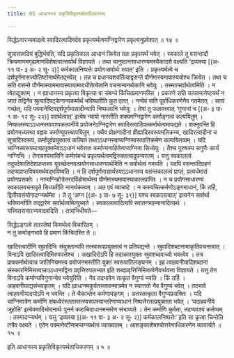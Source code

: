 ```yaml
---
title: 05 आधानस्य प्रकृतिविकृत्यर्थताधिकरणम्

---
```


सिद्धेऽनारभ्यवादत्वे स्वादिरत्वादिवदेव प्रकृत्यर्थत्वमग्निद्वारेण प्रकृत्यनुप्रवेशात् ॥ १४ ॥

सूत्रात्तावदियं बुद्धिर्भवति, यदि प्रकृतिकाल आधानं क्रियेत ततः प्रकृत्यर्थं भवेत् । स्वकाले तु वसन्तादौ क्रियमाणमगृह्यमाणविशेषत्वात्सर्वार्थं विज्ञायते । तथा चानुष्ठानसाधारण्यमस्यैकादशे वक्ष्यति ‘द्रव्यस्या \[(अ॰ ११ पा॰ ३ अ॰ २ सू॰ २)\] कर्मकालनिष्पत्तेः प्रयोगःसर्वार्थः स्यात्’ इति । प्रकृत्यर्थत्वे च दर्शपूर्णमासज्योतिष्टोमार्थमेतद्भवेत् । तन्न च प्रधानवशवर्तित्वाद्वसन्ते पौर्णमास्यमावास्ययोश्च क्रियेत । तथा च सति वसन्ते पौर्णमास्याममावास्यायामादधीतेत्येतानि वचनान्यनर्थकानि भवेयुः । तस्मात्सर्वार्थत्वमिति । न त्वेतद्युक्तम् । न ह्याधानस्य प्रकृत्या विकृत्या वा संबन्धे किंचित्प्रमाणमस्ति । प्रकरणे सति यत्पवमानेष्टयर्थं न जातं तद्विनैव श्रुत्यादिषट्केनान्यकर्मार्थं भविष्यतीति कुत एतत् । नन्वेवं सति पूर्वाधिकरणेनैव गतमेतत् । सत्यं गच्छेत्, यदि पवमानेष्टिवद्दर्शपूर्णमासादीन्यापि निष्फलानि भवेयुः । तेषां तु फलवत्त्वात् ‘गुणानां च \[(अ॰ ३ पा॰ १ अ॰ १२ सू॰ २२)\]  परार्थत्वात्’ इत्येष न्यायो नास्तीति शक्यमग्निद्वारेण कर्माङ्गत्वं कल्पयितुम् । निष्फलस्याऽऽधानस्यावश्यकल्पनीये प्रयोजनेऽग्निद्वारेण स्वादिरत्वादिवत्कर्मार्थत्वमापद्यते । शक्नुवन्ति हि प्रयोगमध्यस्था वह्नयः कर्माण्युपस्थापयितुम् । यथैव प्रोक्षणादीनां व्रीह्यादिस्वरूपमतिक्रम्य, खादिरत्वादीनां च सूत्रादिस्वरूपं, कर्मापूर्वप्रयुक्तत्वं कल्पितं तथाऽऽधानस्याप्यग्निस्वरूपातिक्रमेण कल्पयितव्यम् । यदि चाग्निस्वरूपमात्रप्रयुक्तमेवाऽऽधानं भवेत्ततः कर्माण्यनाहितेनाप्यग्निना सिध्येयुः । तैश्च पुरुषस्य सगुणैः कार्यं नाग्निभिः । तेनावश्यंभाविनि कर्मसंबन्धे प्रकृत्यर्थत्वमद्विरुक्तत्वादुपन्यरतम् । यत्तु स्वकालत्वं तदुपदेशातिदेशप्राप्तस्य यूपच्छेदनवत्प्रयोगसाधारण्यार्थमिति न सर्वार्थत्वं गमयति । यदपि वसन्तादिग्रहणं तदप्यप्राप्तविषयमर्थवद्भविष्यति । न हि दर्शपूर्णमासार्थस्याऽऽधानस्य वसन्तकालत्वं प्राप्तं, प्रत्यर्धमासं प्रयोगप्रसक्तेः । नाप्यग्निहोत्रेतरदर्विहोमार्थस्य पौर्णमास्यमावास्याकालप्राप्तिः । न च प्रयोगसाधारण्यं स्वकालवचनादृते सिध्यतीति नानर्थकत्वम् । अत एवं व्याचष्टे । न कस्यचित्कर्मणोऽङ्गमाधानं, किं तर्हि, द्वितीयासंयोगादग्न्यर्थमेव । ते तु ‘अग्न \[(अ॰ ३ पा॰ ७ सू॰ ३९)\] यश्च स्वकालत्वात्’ इत्यनेन सर्वार्था भविष्यन्तीति तद्द्वारेण सर्वार्थत्वमित्युच्यते । स्वकालत्वादित्यपि स्वातन्त्र्याम्नानादित्यर्थः । यत्त्वितरानारभ्यवादवदिति । तत्राभिधीयते—

सिद्धेऽङ्गत्वे ततस्तेषां किमर्थत्वं विचारितम् ।  
न तु कर्माङ्गभावे हि प्रमाणं किंचिदस्ति ते ॥  


खादिरत्वादीनि स्रुवादिभिः संयुक्तान्यपि तत्स्वरूपप्रयुक्तत्वं न प्रतिपद्यन्ते । स्रुवादिशब्दानामाकृतिवचनत्वात् । विनाऽपि खादिरत्वादिमिरुपपत्तेश्च । अखादिरोऽपि हि तदाकारयुक्तः स्रुवशब्दवाच्यो भवत्येव । तत्र प्राक्कर्मार्थत्वान्न जातिनियमस्य प्रयोजनमस्तीति युक्तं स्वरूपातिलङ्घनम् । इह त्वाहवनीयादिशब्दानां संस्कारनिमित्तत्वान्नाऽऽधानाद्विना प्रवृत्तिरुपलभ्यत इति शब्दप्रवृत्तिनिमित्तत्वेनैवार्थवत्ता विज्ञायते । यत्तु तेन विनाऽपि कर्माण्यविगुणान्येव भवेयुरिति । नैव तदभावेन तत्कृतं वैगुण्यं भवति । किं तर्हि । आहवनीयाद्यसंभवकृतम् । यदि ह्याधानमकुर्वतस्तावन्मात्रमेव न स्यात्ततो नैव वैगुण्यं भवेत् । तदभावे त्वाहवनीयादयोऽपि न भवन्ति । ते चैकान्तेन कर्मणामङ्गम् । अतस्तत्कृता वैगुण्यप्रसक्तिः । यदि चाग्निमात्रेण कर्माणि संबध्येरंस्ततस्तत्स्वरूपस्यान्तरेणाप्याधानं निष्पत्तेरतत्प्रयुक्तता भवेत् । ‘यदाहवनीये जुहोति’ इत्येवमादिचोदनार्थः पुनर्न कदाचिदाधानमन्तरेण संभाव्यते । तेन कर्माणि कुर्वता, तदप्यवश्यं कर्तव्यम् । तस्मादग्न्यर्थम् । यत्तु ‘द्रव्यस्या \[(अ॰ ११ पा॰ ३ अ॰ २ सू॰ २)\] कर्मकालनिष्पत्तेः’ इति सा कृत्वा चिन्तेति तत्रैव वक्ष्यते । एतेन पवमानेष्टीनामप्यग्न्यर्थत्वं व्याख्यातम् । आशङ्काशेषश्चोत्तरेणाधिकरणेन व्यावर्त्यते ॥ १५ ॥

इति आधानस्य प्रकृतिविकृत्यर्थताधिकरणम् ॥ ५ ॥
